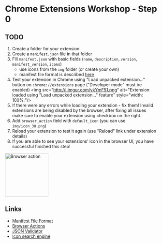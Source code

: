 # Chrome Extensions Workshop - Step 0

## TODO

1. Create a folder for your extension
2. Create a `manifest.json` file in that folder
3. Fill `manifest.json` with basic fields (`name`, `description`, `version`, `manifest_version`, `icons`)
	- use icons from the `img` folder (or create your own)
	- manifest file format is described [here](http://developer.chrome.com/extensions/manifest.html)
4. Test your extension in Chrome using "Load unpacked extension..." button on `chrome://extensions` page ("Developer mode" must be enabled)
<img src="http://i.imgur.com/ykYmF51.png" alt="Extension loaded using \"Load unpacked extension...\" feature" style="width: 100%;"/>
5. If there were any errors while loading your extension - fix them! Invalid extensions are being disabled by the browser, after fixing all issues make sure to enable your extension using checkbox on the right.
6. Add `browser_action` field with `default_icon` (you can use `img/icon_38.png`)
7. Reload your extension to test it again (use "Reload" link under extension details)
8. If you are able to see your extensions' icon in the browser UI, you have successful finished this step!
<img src="http://i.imgur.com/GCEd81l.png" alt="Browser action" style="width:143px"/>

## Links
- [Manifest File Format](http://developer.chrome.com/extensions/manifest.html)
- [Browser Actions](http://developer.chrome.com/extensions/browserAction.html)
- [JSON Validator](http://jsonlint.com/)
- [Icon search engine](https://www.iconfinder.com/)